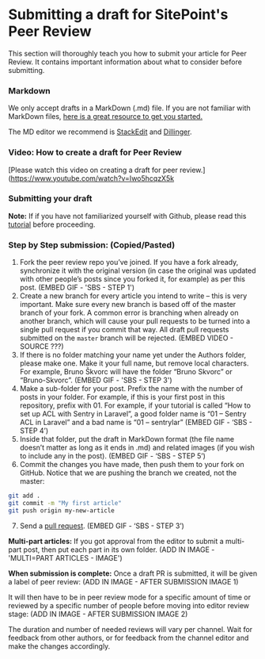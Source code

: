 # Submitting a draft for SitePoint's Peer Review

This section will thoroughly teach you how to submit your article for Peer Review. It contains important information about what to consider before submitting.

### Markdown
We only accept drafts in a MarkDown (.md) file. If you are not familiar with MarkDown files, [here is a great resource to get you started.](http://www.markdowntutorial.com/)

The MD editor we recommend is [StackEdit](https://stackedit.io/editor) and [Dillinger](http://www.dillinger.io/). 

### Video: How to create a draft for Peer Review
[Please watch this video on creating a draft for peer review.](https://www.youtube.com/watch?v=Iwo5hcqzX5k

### Submitting your draft
**Note:** If if you have not familiarized yourself with Github, please read this [tutorial](https://guides.github.com/activities/hello-world/) before proceeding. 

### Step by Step submission: (Copied/Pasted)
1. Fork the peer review repo you’ve joined. If you have a fork already, synchronize it with the original version (in case the original was updated with other people’s posts since you forked it, for example) as per this post. 
(EMBED GIF - 'SBS - STEP 1')
2. Create a new branch for every article you intend to write – this is very important. Make sure every new branch is based off of the master branch of your fork. A common error is branching when already on another branch, which will cause your pull requests to be turned into a single pull request if you commit that way. All draft pull requests submitted on the `master` branch will be rejected.
(EMBED VIDEO - SOURCE ???)
3. If there is no folder matching your name yet under the Authors folder, please make one. Make it your full name, but remove local characters. For example, Bruno Škvorc will have the folder “Bruno Skvorc” or “Bruno-Skvorc”.
(EMBED GIF - 'SBS - STEP 3')
4. Make a sub-folder for your post. Prefix the name with the number of posts in your folder. For example, if this is your first post in this repository, prefix with 01. For example, if your tutorial is called “How to set up ACL with Sentry in Laravel”, a good folder name is “01 – Sentry ACL in Laravel” and a bad name is “01 – sentrylar” 
(EMBED GIF - ‘SBS - STEP 4’)
5. Inside that folder, put the draft in MarkDown format (the file name doesn’t matter as long as it ends in .md) and related images (if you wish to include any in the post).
(EMBED GIF - ‘SBS - STEP 5’)
6. Commit the changes you have made, then push them to your fork on GitHub. Notice that we are pushing the branch we created, not the master:
```sh
git add .
git commit -m "My first article"
git push origin my-new-article
```
7. Send a [pull request](https://help.github.com/articles/about-pull-requests/).
(EMBED GIF - ‘SBS - STEP 3’)

**Multi-part articles:**
If you got approval from the editor to submit a multi-part post, then put each part in its own folder.
(ADD IN IMAGE - 'MULTI=PART ARTICLES - IMAGE')

**When submission is complete:**
Once a draft PR is submitted, it will be given a label of peer review:
(ADD IN IMAGE - AFTER SUBMISSION IMAGE 1)

It will then have to be in peer review mode for a specific amount of time or reviewed by a specific number of people before moving into editor review stage:
(ADD IN IMAGE - AFTER SUBMISSION IMAGE 2)

The duration and number of needed reviews will vary per channel. Wait for feedback from other authors, or for feedback from the channel editor and make the changes accordingly. 
